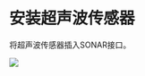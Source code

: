 ﻿---
sidebar_position: 2
sidebar_label: 安装超声波传感器
---

# 安装超声波传感器

将超声波传感器插入SONAR接口。

![](https://wiki-media-ef.oss-cn-hongkong.aliyuncs.com//images/install-the-ultrasonic-sensor.png)
